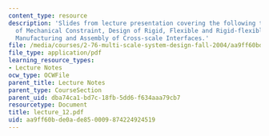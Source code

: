 ```yaml
---
content_type: resource
description: 'Slides from lecture presentation covering the following topics: Principles
  of Mechanical Constraint, Design of Rigid, Flexible and Rigid-flexible Constraint,
  Manufacturing and Assembly of Cross-scale Interfaces.'
file: /media/courses/2-76-multi-scale-system-design-fall-2004/aa9ff60bde0ade850009874224924519_lecture_12.pdf
file_type: application/pdf
learning_resource_types:
- Lecture Notes
ocw_type: OCWFile
parent_title: Lecture Notes
parent_type: CourseSection
parent_uid: dba74ca1-bd7c-18fb-5dd6-f634aaa79cb7
resourcetype: Document
title: lecture_12.pdf
uid: aa9ff60b-de0a-de85-0009-874224924519
---
```

